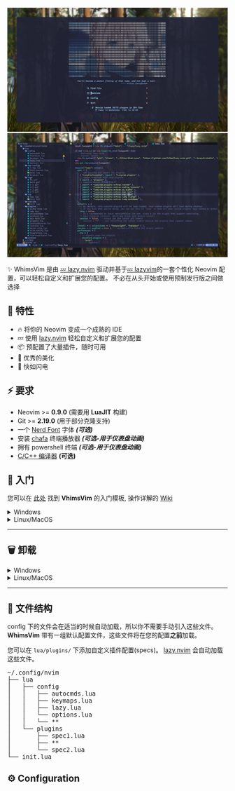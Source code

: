 ![image](https://raw.githubusercontent.com/xiaoCRQ/WhimsVim/main/img/dashboard.png)
![image](https://raw.githubusercontent.com/xiaoCRQ/WhimsVim/main/img/interface.png)

✨ WhimsVim 是由 [💤 lazy.nvim](https://github.com/folke/lazy.nvim) 驱动并基于[💤 lazyvim](https://github.com/LazyVim/LazyVim)的一套个性化 Neovim 配置，可以轻松自定义和扩展您的配置。
不必在从头开始或使用预制发行版之间做选择

## 🌟 特性

- 🔥 将你的 Neovim 变成一个成熟的 IDE
- 💤 使用 [lazy.nvim](https://github.com/folke/lazy.nvim) 轻松自定义和扩展您的配置
- 📦 预配置了大量插件，随时可用
- 🧹 优秀的美化
- 🚀 快如闪电

## ⚡️ 要求

- Neovim >= **0.9.0** (需要用 **LuaJIT** 构建)
- Git >= **2.19.0** (用于部分克隆支持)
- 一个 [Nerd Font](https://www.nerdfonts.com/) 字体 **_(可选)_**
- 安装 [chafa](https://github.com/hpjansson/chafa) 终端播放器 **_(可选-用于仪表盘动画)_**
- 拥有 powershell 终端 **_(可选-用于仪表盘动画)_**
- [C/C++ 编译器](https://winlibs.com/) **(可选)**

## 🚀 入门

您可以在 [此处](https://github.com/XiaoCRQ/WhimsVim/tree/config#) 找到 **VhimsVim** 的入门模板,
操作详解的 [Wiki](https://github.com/xiaoCRQ/WhimsVim/wiki)

<details ><summary > Windows </summary>

- 克隆

  ```sh
  # cmd
  git clone --branch config --single-branch https://github.com/XiaoCRQ/WhimsVim.git %USERPROFILE%\AppData\Local\nvim

  # powershell
  git clone --branch config --single-branch https://github.com/XiaoCRQ/WhimsVim.git $env:LOCALAPPDATA\nvim
  ```

- 删除 `.git` 文件夹，以便稍后将其添加到您自己的存储库

  ```sh
  # cmd
  rmdir /s  %USERPROFILE%\AppData\Local\nvim\.git

  # powershell
  Remove-Item $env:LOCALAPPDATA\nvim\.git -Recurse -Force
  ```

- 启动 Neovim!

  ```sh
  nvim
  ```

</details>

<details><summary > Linux/MacOS  </summary>

- 克隆

  ```sh
  git clone --branch config --single-branch https://github.com/XiaoCRQ/WhimsVim.git ~/.config/nvim
  ```

- 删除 `.git` 文件夹，以便稍后将其添加到您自己的存储库

  ```sh
  rm -rf ~/.config/nvim/.git
  ```

- 启动 Neovim!

  ```sh
  nvim
  ```

</details>

---

## 🗑️ 卸载

<details ><summary > Windows </summary>

```sh
# cmd
rmdir /s  %USERPROFILE%\AppData\Local\nvim
rmdir /s  %USERPROFILE%\AppData\Local\nvim-data

# powershell
Remove-Item -Path "$env:LOCALAPPDATA\nvim" -Recurse -Force
Remove-Item -Path "$env:LOCALAPPDATA\nvim-data" -Recurse -Force
```

</details>

<details><summary > Linux/MacOS </summary>

```sh
rm -rf ~/.config/nvim
rm -rf ~/.local/state/nvim
rm -rf ~/.local/share/nvim
```

</details>

---

## 📂 文件结构

config 下的文件会在适当的时候自动加载，所以你不需要手动引入这些文件。
**WhimsVim** 带有一组默认配置文件，这些文件将在您的配置**之前**加载。

您可以在 `lua/plugins/` 下添加自定义插件配置(specs)。
[lazy.nvim](https://github.com/folke/lazy.nvim) 会自动加载这些文件。

<pre>
~/.config/nvim
├── lua
│   ├── config
│   │   ├── autocmds.lua
│   │   ├── keymaps.lua
│   │   ├── lazy.lua
│   │   └── options.lua
│   │   └── **
│   └── plugins
│       ├── spec1.lua
│       ├── **
│       └── spec2.lua
└── init.lua
</pre>

## ⚙️ Configuration
